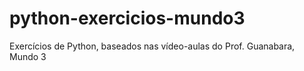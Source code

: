 # python-exercicios-mundo3
 Exercícios de Python, baseados nas vídeo-aulas do Prof. Guanabara, Mundo 3
